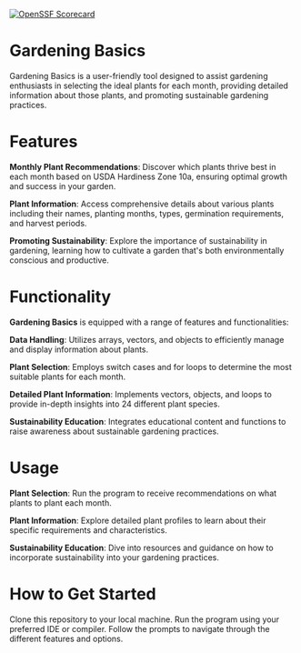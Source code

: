 [![OpenSSF Scorecard](https://api.securityscorecards.dev/projects/github.com/{CatPerez402}/{Gardening-Basics}/badge)](https://securityscorecards.dev/viewer/?uri=github.com/{CatPerez402}/{Gardening-Basics}) 

# Gardening Basics
Gardening Basics is a user-friendly tool designed to assist gardening enthusiasts in selecting the ideal plants for each month, providing detailed information about those plants, and promoting sustainable gardening practices.

# Features
**Monthly Plant Recommendations**: Discover which plants thrive best in each month based on USDA Hardiness Zone 10a, ensuring optimal growth and success in your garden.

**Plant Information**: Access comprehensive details about various plants including their names, planting months, types, germination requirements, and harvest periods.

**Promoting Sustainability**: Explore the importance of sustainability in gardening, learning how to cultivate a garden that's both environmentally conscious and productive.

# Functionality
**Gardening Basics** is equipped with a range of features and functionalities:

**Data Handling**: Utilizes arrays, vectors, and objects to efficiently manage and display information about plants.

**Plant Selection**: Employs switch cases and for loops to determine the most suitable plants for each month.

**Detailed Plant Information**: Implements vectors, objects, and loops to provide in-depth insights into 24 different plant species.

**Sustainability Education**: Integrates educational content and functions to raise awareness about sustainable gardening practices.

# Usage
**Plant Selection**: Run the program to receive recommendations on what plants to plant each month.

**Plant Information**: Explore detailed plant profiles to learn about their specific requirements and characteristics.

**Sustainability Education**: Dive into resources and guidance on how to incorporate sustainability into your gardening practices.

# How to Get Started
Clone this repository to your local machine.
Run the program using your preferred IDE or compiler.
Follow the prompts to navigate through the different features and options.
